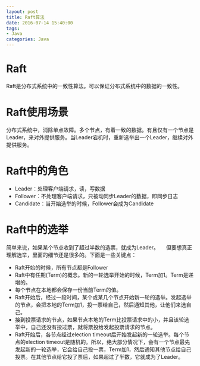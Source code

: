 ```yaml
---
layout: post
title: Raft算法
date: 2016-07-14 15:40:00
tags:
- Java
categories: Java
---
```


# Raft
Raft是分布式系统中的一致性算法。可以保证分布式系统中的数据的一致性。

# Raft使用场景
分布式系统中，消除单点故障。多个节点，有着一致的数据。有且仅有一个节点是Leader，来对外提供服务。当Leader宕机时，重新选举出一个Leader，继续对外提供服务。

# Raft中的角色
* Leader：处理客户端请求，读，写数据
* Follower：不处理客户端请求，只被动同步Leader的数据，即同步日志
* Candidate：当开始选举的时候，Follower会成为Candidate

# Raft中的选举
简单来说，如果某个节点收到了超过半数的选票，就成为Leader。    
但要想真正理解选举，里面的细节还是很多的。下面是一些关键点：
* Raft开始的时候，所有节点都是Follower
* Raft中有任期(Term)的概念。新的一轮选举开始的时候，Term加1。Term是递增的。
* 每个节点在本地都会保存一份当前Term的值。
* Raft开始后，经过一段时间，某个或某几个节点开始新一轮的选举。发起选举的节点，会把本地的Term加1，投一票给自己，然后通知其他，让他们来选自己。
* 接到投票请求的节点，如果节点本地的Term比投票请求中的小，并且该轮选举中，自己还没有投过票，就将票投给发起投票请求的节点。
* Raft开始后，各节点经过election timeout后开始发起新的一轮选举。每个节点的election timeout是随机的。所以，绝大部分情况下，会有一个节点最先发起新的一轮选举，它会给自己投一票，Term加1，然后通知其他节点给自己投票。在其他节点给它投了票后，如果超过了半数，它就成为了Leader。

